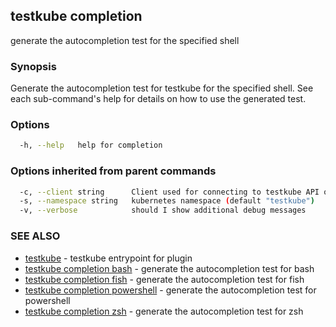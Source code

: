 ## testkube completion

generate the autocompletion test for the specified shell

### Synopsis

Generate the autocompletion test for testkube for the specified shell.
See each sub-command's help for details on how to use the generated test.

### Options

```sh
  -h, --help   help for completion
```

### Options inherited from parent commands

```sh
  -c, --client string      Client used for connecting to testkube API one of proxy|direct (default "proxy")
  -s, --namespace string   kubernetes namespace (default "testkube")
  -v, --verbose            should I show additional debug messages
```

### SEE ALSO

* [testkube](testkube.md)  - testkube entrypoint for plugin
* [testkube completion bash](testkube_completion_bash.md)  - generate the autocompletion test for bash
* [testkube completion fish](testkube_completion_fish.md)  - generate the autocompletion test for fish
* [testkube completion powershell](testkube_completion_powershell.md)  - generate the autocompletion test for powershell
* [testkube completion zsh](testkube_completion_zsh.md)  - generate the autocompletion test for zsh
